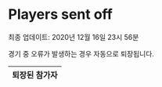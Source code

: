 # Players sent off
최종 업데이트: 2020년 12월 16일 23시 56분


경기 중 오류가 발생하는 경우 자동으로 퇴장됩니다.


| 퇴장된 참가자 |
|:---:|